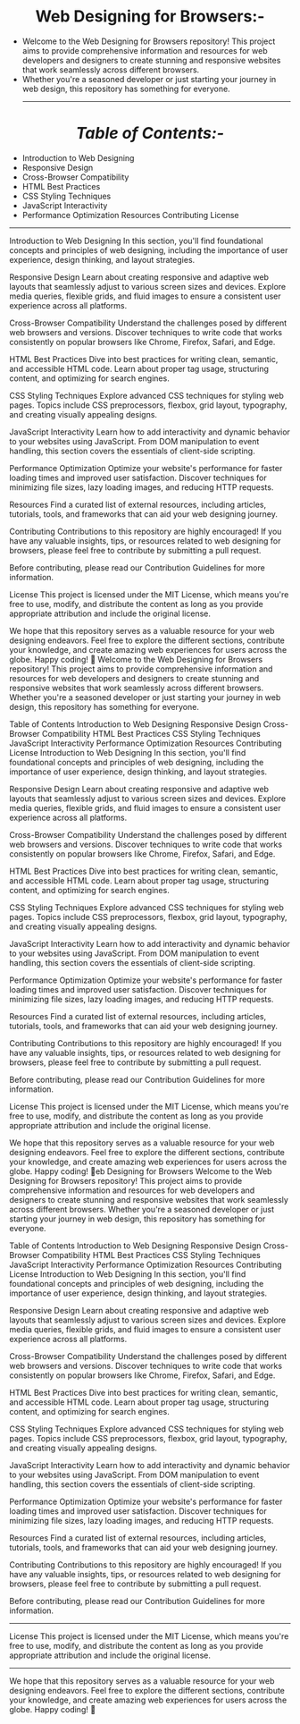 <h1 align="Center"><b>Web Designing for Browsers:-</b></h1>

- Welcome to the Web Designing for Browsers repository! This project aims to provide comprehensive information and resources for web developers and designers to create stunning and responsive websites that work seamlessly across different browsers.
- Whether you're a seasoned developer or just starting your journey in web design, this repository has something for everyone.
  <hr>
<h1 align="Center"><i>Table of Contents:-</i></h1>

- Introduction to Web Designing
- Responsive Design
- Cross-Browser Compatibility
- HTML Best Practices
- CSS Styling Techniques
- JavaScript Interactivity
- Performance Optimization
Resources
Contributing
License
<hr>
Introduction to Web Designing
In this section, you'll find foundational concepts and principles of web designing, including the importance of user experience, design thinking, and layout strategies.

Responsive Design
Learn about creating responsive and adaptive web layouts that seamlessly adjust to various screen sizes and devices. Explore media queries, flexible grids, and fluid images to ensure a consistent user experience across all platforms.

Cross-Browser Compatibility
Understand the challenges posed by different web browsers and versions. Discover techniques to write code that works consistently on popular browsers like Chrome, Firefox, Safari, and Edge.

HTML Best Practices
Dive into best practices for writing clean, semantic, and accessible HTML code. Learn about proper tag usage, structuring content, and optimizing for search engines.

CSS Styling Techniques
Explore advanced CSS techniques for styling web pages. Topics include CSS preprocessors, flexbox, grid layout, typography, and creating visually appealing designs.

JavaScript Interactivity
Learn how to add interactivity and dynamic behavior to your websites using JavaScript. From DOM manipulation to event handling, this section covers the essentials of client-side scripting.

Performance Optimization
Optimize your website's performance for faster loading times and improved user satisfaction. Discover techniques for minimizing file sizes, lazy loading images, and reducing HTTP requests.

Resources
Find a curated list of external resources, including articles, tutorials, tools, and frameworks that can aid your web designing journey.

Contributing
Contributions to this repository are highly encouraged! If you have any valuable insights, tips, or resources related to web designing for browsers, please feel free to contribute by submitting a pull request.

Before contributing, please read our Contribution Guidelines for more information.

License
This project is licensed under the MIT License, which means you're free to use, modify, and distribute the content as long as you provide appropriate attribution and include the original license.

We hope that this repository serves as a valuable resource for your web designing endeavors. Feel free to explore the different sections, contribute your knowledge, and create amazing web experiences for users across the globe. Happy coding! 🚀
Welcome to the Web Designing for Browsers repository! This project aims to provide comprehensive information and resources for web developers and designers to create stunning and responsive websites that work seamlessly across different browsers. Whether you're a seasoned developer or just starting your journey in web design, this repository has something for everyone.

Table of Contents
Introduction to Web Designing
Responsive Design
Cross-Browser Compatibility
HTML Best Practices
CSS Styling Techniques
JavaScript Interactivity
Performance Optimization
Resources
Contributing
License
Introduction to Web Designing
In this section, you'll find foundational concepts and principles of web designing, including the importance of user experience, design thinking, and layout strategies.

Responsive Design
Learn about creating responsive and adaptive web layouts that seamlessly adjust to various screen sizes and devices. Explore media queries, flexible grids, and fluid images to ensure a consistent user experience across all platforms.

Cross-Browser Compatibility
Understand the challenges posed by different web browsers and versions. Discover techniques to write code that works consistently on popular browsers like Chrome, Firefox, Safari, and Edge.

HTML Best Practices
Dive into best practices for writing clean, semantic, and accessible HTML code. Learn about proper tag usage, structuring content, and optimizing for search engines.

CSS Styling Techniques
Explore advanced CSS techniques for styling web pages. Topics include CSS preprocessors, flexbox, grid layout, typography, and creating visually appealing designs.

JavaScript Interactivity
Learn how to add interactivity and dynamic behavior to your websites using JavaScript. From DOM manipulation to event handling, this section covers the essentials of client-side scripting.

Performance Optimization
Optimize your website's performance for faster loading times and improved user satisfaction. Discover techniques for minimizing file sizes, lazy loading images, and reducing HTTP requests.

Resources
Find a curated list of external resources, including articles, tutorials, tools, and frameworks that can aid your web designing journey.

Contributing
Contributions to this repository are highly encouraged! If you have any valuable insights, tips, or resources related to web designing for browsers, please feel free to contribute by submitting a pull request.

Before contributing, please read our Contribution Guidelines for more information.

License
This project is licensed under the MIT License, which means you're free to use, modify, and distribute the content as long as you provide appropriate attribution and include the original license.

We hope that this repository serves as a valuable resource for your web designing endeavors. Feel free to explore the different sections, contribute your knowledge, and create amazing web experiences for users across the globe. Happy coding! 🚀eb Designing for Browsers
Welcome to the Web Designing for Browsers repository! This project aims to provide comprehensive information and resources for web developers and designers to create stunning and responsive websites that work seamlessly across different browsers. Whether you're a seasoned developer or just starting your journey in web design, this repository has something for everyone.

Table of Contents
Introduction to Web Designing
Responsive Design
Cross-Browser Compatibility
HTML Best Practices
CSS Styling Techniques
JavaScript Interactivity
Performance Optimization
Resources
Contributing
License
Introduction to Web Designing
In this section, you'll find foundational concepts and principles of web designing, including the importance of user experience, design thinking, and layout strategies.

Responsive Design
Learn about creating responsive and adaptive web layouts that seamlessly adjust to various screen sizes and devices. Explore media queries, flexible grids, and fluid images to ensure a consistent user experience across all platforms.

Cross-Browser Compatibility
Understand the challenges posed by different web browsers and versions. Discover techniques to write code that works consistently on popular browsers like Chrome, Firefox, Safari, and Edge.

HTML Best Practices
Dive into best practices for writing clean, semantic, and accessible HTML code. Learn about proper tag usage, structuring content, and optimizing for search engines.

CSS Styling Techniques
Explore advanced CSS techniques for styling web pages. Topics include CSS preprocessors, flexbox, grid layout, typography, and creating visually appealing designs.

JavaScript Interactivity
Learn how to add interactivity and dynamic behavior to your websites using JavaScript. From DOM manipulation to event handling, this section covers the essentials of client-side scripting.

Performance Optimization
Optimize your website's performance for faster loading times and improved user satisfaction. Discover techniques for minimizing file sizes, lazy loading images, and reducing HTTP requests.

Resources
Find a curated list of external resources, including articles, tutorials, tools, and frameworks that can aid your web designing journey.

Contributing
Contributions to this repository are highly encouraged! If you have any valuable insights, tips, or resources related to web designing for browsers, please feel free to contribute by submitting a pull request.

Before contributing, please read our Contribution Guidelines for more information.
<hr>
License
This project is licensed under the MIT License, which means you're free to use, modify, and distribute the content as long as you provide appropriate attribution and include the original license.
<hr>
We hope that this repository serves as a valuable resource for your web designing endeavors. Feel free to explore the different sections, contribute your knowledge, and create amazing web experiences for users across the globe. Happy coding! 🚀
